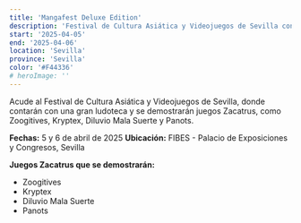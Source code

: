 ```yaml
---
title: 'Mangafest Deluxe Edition'
description: 'Festival de Cultura Asiática y Videojuegos de Sevilla con gran ludoteca y demostraciones de juegos Zacatrus.'
start: '2025-04-05'
end: '2025-04-06'
location: 'Sevilla'
province: 'Sevilla'
color: '#F44336'
# heroImage: ''
---
```


Acude al Festival de Cultura Asiática y Videojuegos de Sevilla, donde contarán con una gran ludoteca y se demostrarán juegos Zacatrus, como Zoogitives, Kryptex, Diluvio Mala Suerte y Panots.

**Fechas:** 5 y 6 de abril de 2025
**Ubicación:** FIBES - Palacio de Exposiciones y Congresos, Sevilla

**Juegos Zacatrus que se demostrarán:**
- Zoogitives
- Kryptex
- Diluvio Mala Suerte
- Panots
